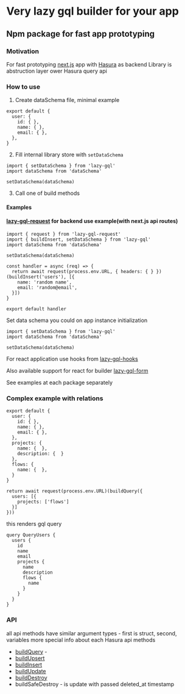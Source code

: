 # Very lazy gql builder for your app

## Npm package for fast app prototyping

### Motivation

For fast prototyping [next.js](https://nextjs.org) app with [Hasura](https://hasura.io) as backend
Library is abstruction layer ower Hasura query api

### How to use

1. Create dataSchema file, minimal example

```
export default {
  user: {
    id: { },
    name: { },
    email: { },
  },
}
```

2. Fill internal library store with `setDataSchema`

```
import { setDataSchema } from 'lazy-gql'
import dataSchema from 'dataSchema'

setDataSchema(dataSchema)

```

3. Call one of build methods

#### Examples

#### [lazy-gql-request](https://github.com/KirillSuhodolov/lazy-gql-request) for backend use example(with next.js api routes)

```
import { request } from 'lazy-gql-request'
import { buildInsert, setDataSchema } from 'lazy-gql'
import dataSchema from 'dataSchema'

setDataSchema(dataSchema)

const handler = async (req) => {
  return await request(process.env.URL, { headers: { } })(buildInsert('users'), [{
    name: 'random name',
    email: 'random@email',
  }])
}

export default handler

```

Set data schema you could on app instance initialization

```
import { setDataSchema } from 'lazy-gql'
import dataSchema from 'dataSchema'

setDataSchema(dataSchema)
```

For react application use hooks from [lazy-gql-hooks](https://github.com/KirillSuhodolov/lazy-gql-hooks)

Also available support for react for builder [lazy-gql-form](https://github.com/KirillSuhodolov/lazy-gql-form)

See examples at each package separately

### Complex example with relations

```
export default {
  user: {
    id: { },
    name: { },
    email: { },
  },
  projects: {
    name: {  },
    description: {  }
  },
  flows: {
    name: {  },
  }
}

```

```
return await request(process.env.URL)(buildQuery({
  users: [{
    projects: ['flows']
  }]
}))
```

this renders gql query

```
query QueryUsers {
  users {
    id
    name
    email
    projects {
      name
      description
      flows {
        name
      }
    }
  }
}
```

### API

all api methods have similar argument types - first is struct, second, variables
more special info about each Hasura api methods

- [buildQuery](https://hasura.io/docs/latest/graphql/core/databases/postgres/queries/index.html) -
- [buildUpsert](https://hasura.io/docs/latest/graphql/core/databases/postgres/mutations/upsert.html)
- [buildInsert](https://hasura.io/docs/latest/graphql/core/databases/postgres/mutations/insert.html)
- [buildUpdate](https://hasura.io/docs/latest/graphql/core/databases/postgres/mutations/update.html)
- [buildDestroy](https://hasura.io/docs/latest/graphql/core/databases/postgres/mutations/delete.html)
- buildSafeDestroy - is update with passed deleted_at timestamp
